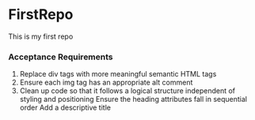 # FirstRepo
This is my first repo

 ### Acceptance Requirements
1. Replace div tags with more meaningful semantic HTML tags
2. Ensure each img tag has an appropriate alt comment
3. Clean up code so that it follows a logical structure independent of styling and positioning
 Ensure the heading attributes fall in sequential order
Add a descriptive title